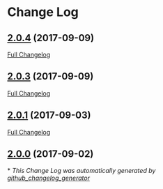 # Change Log

## [2.0.4](https://github.com/satishbabariya/SwiftyContacts/tree/2.0.4) (2017-09-09)
[Full Changelog](https://github.com/satishbabariya/SwiftyContacts/compare/2.0.3...2.0.4)

## [2.0.3](https://github.com/satishbabariya/SwiftyContacts/tree/2.0.3) (2017-09-09)
[Full Changelog](https://github.com/satishbabariya/SwiftyContacts/compare/2.0.1...2.0.3)

## [2.0.1](https://github.com/satishbabariya/SwiftyContacts/tree/2.0.1) (2017-09-03)
[Full Changelog](https://github.com/satishbabariya/SwiftyContacts/compare/2.0.0...2.0.1)

## [2.0.0](https://github.com/satishbabariya/SwiftyContacts/tree/2.0.0) (2017-09-02)


\* *This Change Log was automatically generated by [github_changelog_generator](https://github.com/skywinder/Github-Changelog-Generator)*